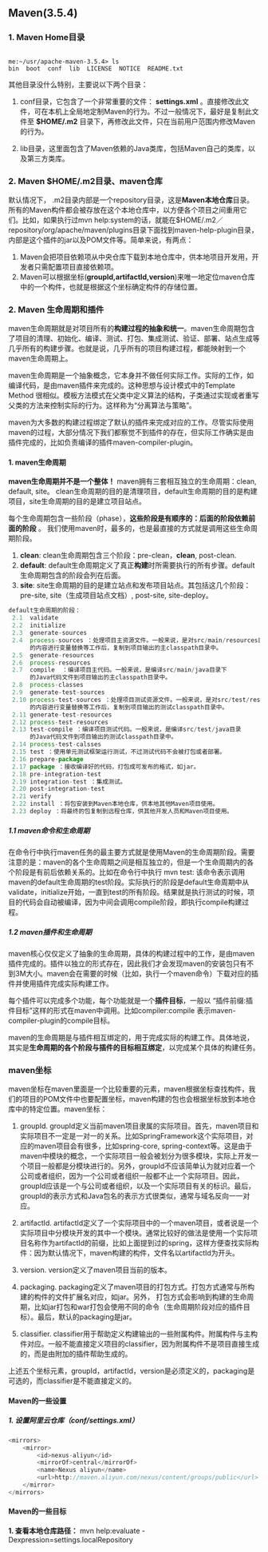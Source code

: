 ## Maven(3.5.4)
### 1. Maven Home目录
```javasript

me:~/usr/apache-maven-3.5.4> ls
bin  boot  conf  lib  LICENSE  NOTICE  README.txt

```
其他目录没什么特别，主要说以下两个目录：
1. conf目录，它包含了一个非常重要的文件： **settings.xml** 。直接修改此文件，可在本机上全局地定制Maven的行为。不过一般情况下，最好是复制此文件至 **$HOME/.m2** 目录下，再修改此文件，只在当前用户范围内修改Maven的行为。

2. lib目录，这里面包含了Maven依赖的Java类库，包括Maven自己的类库，以及第三方类库。

### 2. Maven $HOME/.m2目录、maven仓库
默认情况下， .m2目录内部是一个repository目录，这是**Maven本地仓库**目录。所有的Maven构件都会被存放在这个本地仓库中，以方便各个项目之间重用它们。比如，如果执行过mvn help:system的话，就能在$HOME/.m2／repository/org/apache/maven/plugins目录下面找到maven-help-plugin目录，内部是这个插件的jar以及POM文件等。简单来说，有两点：
1. Maven会把项目依赖项从中央仓库下载到本地仓库中，供本地项目开发用，开发者只需配置项目直接依赖项。
2. Maven可以根据坐标(**groupId,artifactId,version**)来唯一地定位maven仓库中的一个构件，也就是根据这个坐标确定构件的存储位置。

### 2. Maven 生命周期和插件
maven生命周期就是对项目所有的**构建过程的抽象和统一**。maven生命周期包含了项目的清理、初始化、编译、测试、打包、集成测试、验证、部署、站点生成等几乎所有的构建步骤。也就是说，几乎所有的项目构建过程，都能映射到一个maven生命周期上。

maven生命周期是一个抽象概念，它本身并不做任何实际工作。实际的工作，如编译代码，是由maven插件来完成的。这种思想与设计模式中的Template Method 很相似。模板方法模式在父类中定义算法的结构，子类通过实现或者重写父类的方法来控制实际的行为。这样称为“分离算法与策略”。

maven为大多数的构建过程绑定了默认的插件来完成对应的工作。尽管实际使用maven的过程，大部分情况下我们都察觉不到插件的存在，但实际工作确实是由插件完成的，比如负责编译的插件maven-compiler-plugin。

#### 1. maven生命周期
**maven生命周期并不是一个整体！** maven拥有三套相互独立的生命周期：clean, default, site。 clean生命周期的目的是清理项目，default生命周期的目的是构建项目，site生命周期的目的是建立项目站点。

每个生命周期包含一些阶段（phase），**这些阶段是有顺序的：后面的阶段依赖前面的阶段** 。 我们使用maven时，最多的，也是最直接的方式就是调用这些生命周期阶段。
1. **clean**: clean生命周期包含三个阶段：pre-clean，**clean**, post-clean.
2. **default**: default生命周期定义了真正**构建**时所需要执行的所有步骤。default生命周期包含的阶段会列在后面。
3. **site**: site生命周期的目的是建立站点和发布项目站点。其包括这几个阶段：pre-site, site（生成项目站点文档）, post-site, site-deploy。
```javascript
default生命周期的阶段：
 2.1  validate
 2.2  initialize
 2.3  generate-sources
 2.4  process-sources ：处理项目主资源文件。一般来说，是对src/main/resources目录
      的内容进行变量替换等工作后，复制到项目输出的主classpath目录中。
 2.5  generate-resources
 2.6  process-resources
 2.7  compile  ：编译项目主代码。一般来说，是编译src/main/java目录下
      的Java代码文件到项目输出的主classpath目录中。
 2.8  process-classes
 2.9  generate-test-sources
 2.10 process-test-sources ：处理项目测试资源文件。一般来说，是对src/test/resources目录
      的内容进行变量替换等工作后，复制到项目输出的测试classpath目录中。
 2.11 generate-test-resources
 2.12 process-test-resources
 2.13 test-compile ：编译项目测试代码。一般来说，是编译src/test/java目录
      的Java代码文件到项目输出的测试classpath目录中。
 2.14 process-test-calsses
 2.15 test ：使用单元测试框架运行测试，不过测试代码不会被打包或者部署。
 2.16 prepare-package
 2.17 package ：接收编译好的代码，打包成可发布的格式，如jar。
 2.18 pre-integration-test
 2.19 integration-test ：集成测试。
 2.20 post-integration-test
 2.21 verify
 2.22 install ：将包安装到Maven本地仓库，供本地其他Maven项目使用。
 2.23 deploy ：将最终的包复制到远程仓库，供其他开发人员和Maven项目使用。
```

##### 1.1 maven命令和生命周期
在命令行中执行maven任务的最主要方式就是使用Maven的生命周期阶段。需要注意的是：maven的各个生命周期之间是相互独立的，但是一个生命周期内的各个阶段是有前后依赖关系的。比如在命令行中执行 mvn test: 该命令表示调用maven的default生命周期的test阶段。实际执行的阶段是default生命周期中从validate，initialize开始，一直到test的所有阶段。结果就是执行测试的时候，项目的代码会自动被编译，因为中间会调用compile阶段，即执行compile构建过程。

##### 1.2 maven插件和生命周期
maven核心仅仅定义了抽象的生命周期，具体的构建过程中的工作，是由maven插件完成的。插件以独立的形式存在，因此我们才会发现maven的安装包只有不到3M大小。maven会在需要的时候（比如，执行一个maven命令）下载对应的插件并使用插件完成实际构建工作。

每个插件可以完成多个功能，每个功能就是一个**插件目标**，一般以 “插件前缀:插件目标”这样的形式在maven中调用。比如compiler:compile 表示maven-compiler-plugin的compile目标。

maven的生命周期是与插件相互绑定的，用于完成实际的构建工作。具体地说，其实是**生命周期的各个阶段与插件的目标相互绑定**，以完成某个具体的构建任务。


### maven坐标
maven坐标在maven里面是一个比较重要的元素，maven根据坐标查找构件，我们的项目的POM文件中也要配置坐标，maven构建的包也会根据坐标放到本地仓库中的特定位置。maven坐标：
1. groupId. groupId定义当前maven项目隶属的实际项目。首先，maven项目和实际项目不一定是一对一的关系。比如SpringFramework这个实际项目，对应的maven项目会有很多，比如spring-core, spring-context等。这是由于maven中模块的概念，一个实际项目一般会被划分为很多模块，实际上开发一个项目一般都是分模块进行的。另外，groupId不应该简单认为就对应着一个公司或者组织，因为一个公司或者组织一般都不止一个实际项目。因此，groupId应该是一个与公司或者组织，以及一个实际项目有关的标识。最后，groupId的表示方式和Java包名的表示方式很类似，通常与域名反向一一对应。

2. artifactId. artifactId定义了一个实际项目中的一个maven项目，或者说是一个实际项目中分模块开发的其中一个模块。通常比较好的做法是使用一个实际项目名称作为artifactId的前缀，比如上面提到过的spring，这样方便查找实际构件：因为默认情况下，maven构建的构件，文件名以artifactId为开头。

3. version. version定义了maven项目当前的版本。

4. packaging. packaging定义了maven项目的打包方式。打包方式通常与所构建的构件的文件扩展名对应，如jar。另外， 打包方式会影响到构建的生命周期，比如jar打包和war打包会使用不同的命令（生命周期阶段对应的插件目标）。最后，默认的packaging是jar。

5. classifier. classifier用于帮助定义构建输出的一些附属构件。附属构件与主构件对应。一般不能直接定义项目的classifier，因为附属构件不是项目直接生成的，而是由附加的插件帮助生成的。

上述五个坐标元素，groupId，artifactId，version是必须定义的，packaging是可选的，而classifier是不能直接定义的。

#### Maven的一些设置
##### 1. 设置阿里云仓库（conf/settings.xml）
```javascript
<mirrors>
	<mirror>
		<id>nexus-aliyun</id>
		<mirrorOf>central</mirrorOf>
		<name>Nexus aliyun</name>
		<url>http://maven.aliyun.com/nexus/content/groups/public</url>
	</mirror>
</mirrors>

```

#### Maven的一些目标
**1. 查看本地仓库路径：** mvn help:evaluate -Dexpression=settings.localRepository


